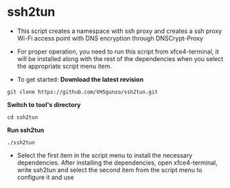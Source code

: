 # ssh2tun
* This script creates a namespace with ssh proxy and creates a ssh proxy Wi-Fi access point with DNS encryption through DNSCrypt-Proxy
* For proper operation, you need to run this script from xfce4-terminal, it will be installed along with the rest of the dependencies when you select the appropriate script menu item.

* To get started:
**Download the latest revision**
```
git clone https://github.com/VHSgunzo/ssh2tun.git
```
**Switch to tool's directory**
```
cd ssh2tun
```
**Run ssh2tun**
```
./ssh2tun
```
* Select the first item in the script menu to install the necessary dependencies.
After installing the dependencies, open xfce4-terminal, write ssh2tun and select the second item from the script menu to configure it and use
